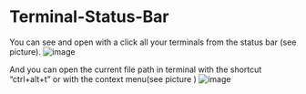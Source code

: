 # Terminal-Status-Bar
You can see and open with a click all your terminals from the status bar (see picture). 
![image](https://user-images.githubusercontent.com/11191440/61461428-53963280-a979-11e9-8efe-d37723b5260d.png)

And you can open the current file path in terminal with the shortcut “ctrl+alt+t” or with the context menu(see picture )
![image](https://user-images.githubusercontent.com/11191440/61461450-5f81f480-a979-11e9-85b5-f7a3fb59c73e.png)
